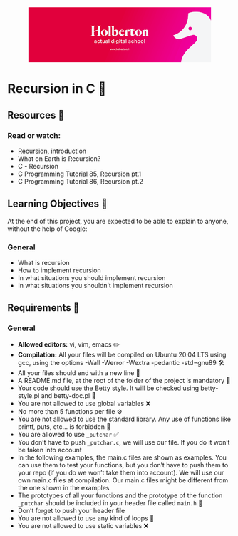 <div align="center"><img src="https://github.com/ksyv/holbertonschool-web_front_end/blob/main/baniere_holberton.png"></div>

# Recursion in C 🔄

## Resources 📖

### Read or watch:

- Recursion, introduction
- What on Earth is Recursion?
- C - Recursion
- C Programming Tutorial 85, Recursion pt.1
- C Programming Tutorial 86, Recursion pt.2

## Learning Objectives 🎯

At the end of this project, you are expected to be able to explain to anyone, without the help of Google:

### General

- What is recursion
- How to implement recursion
- In what situations you should implement recursion
- In what situations you shouldn’t implement recursion

## Requirements 📜

### General

- **Allowed editors:** vi, vim, emacs ✏️
- **Compilation:** All your files will be compiled on Ubuntu 20.04 LTS using gcc, using the options -Wall -Werror -Wextra -pedantic -std=gnu89 🛠️
- All your files should end with a new line 📄
- A README.md file, at the root of the folder of the project is mandatory 📜
- Your code should use the Betty style. It will be checked using betty-style.pl and betty-doc.pl 💅
- You are not allowed to use global variables ❌
- No more than 5 functions per file ⚙️
- You are not allowed to use the standard library. Any use of functions like printf, puts, etc… is forbidden 🚫
- You are allowed to use `_putchar` ✅
- You don’t have to push `_putchar.c`, we will use our file. If you do it won’t be taken into account
- In the following examples, the main.c files are shown as examples. You can use them to test your functions, but you don’t have to push them to your repo (if you do we won’t take them into account). We will use our own main.c files at compilation. Our main.c files might be different from the one shown in the examples
- The prototypes of all your functions and the prototype of the function `_putchar` should be included in your header file called `main.h` 📂
- Don’t forget to push your header file
- You are not allowed to use any kind of loops 🚫
- You are not allowed to use static variables ❌
